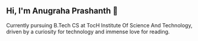 ## Hi, I'm Anugraha Prashanth 👋
Currently pursuing B.Tech CS at TocH Institute Of Science And Technology, driven by a curiosity for technology and immense love for reading.

<!--
**Anugraha-Prashanth/Anugraha-Prashanth** is a ✨ _special_ ✨ repository because its `README.md` (this file) appears on your GitHub profile.

## 🚀 About Me

- 🔭 I’m currently pursuing my bachelor's degree in Computer Science at TocH Institute Of Science And Technology
- 🌱 I’m currently learning Full Stack Web Development
- 📫 How to reach me: Connect with me on linkedin.com/in/anugraha-prashanth-049325291
-->
